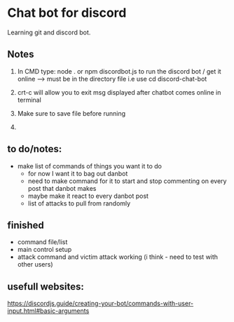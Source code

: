 # Chat bot for discord

Learning git and discord bot.


## Notes
1. In CMD type:
    node .
or 
    npm discordbot.js
to run the discord bot / get it online --> must be in the directory file i.e use cd discord-chat-bot

2. crt-c will allow you to exit msg displayed after chatbot comes online in terminal 

3. Make sure to save file before running

4. 


## to do/notes:
 - make list of commands of things you want it to do
     - for now I want it to bag out danbot
     - need to make command for it to start and stop commenting on every post that danbot makes
     - maybe make it react to every danbot post
     - list of attacks to pull from randomly



## finished
 - command file/list
 - main control setup
 - attack command and victim attack working (i think - need to test with other users)




 ## usefull websites:
 https://discordjs.guide/creating-your-bot/commands-with-user-input.html#basic-arguments
 


 